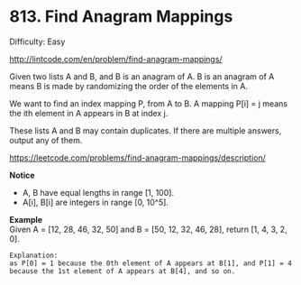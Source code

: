 # 813. Find Anagram Mappings

Difficulty: Easy

http://lintcode.com/en/problem/find-anagram-mappings/

Given two lists A and B, and B is an anagram of A. B is an anagram of A means B is made by randomizing the order of the elements in A.

We want to find an index mapping P, from A to B. A mapping P[i] = j means the ith element in A appears in B at index j.

These lists A and B may contain duplicates. If there are multiple answers, output any of them.

https://leetcode.com/problems/find-anagram-mappings/description/

**Notice**  
* A, B have equal lengths in range [1, 100].
* A[i], B[i] are integers in range [0, 10^5].

**Example**  
Given A = [12, 28, 46, 32, 50] and B = [50, 12, 32, 46, 28], return [1, 4, 3, 2, 0].
```
Explanation:
as P[0] = 1 because the 0th element of A appears at B[1], and P[1] = 4 because the 1st element of A appears at B[4], and so on.
```
